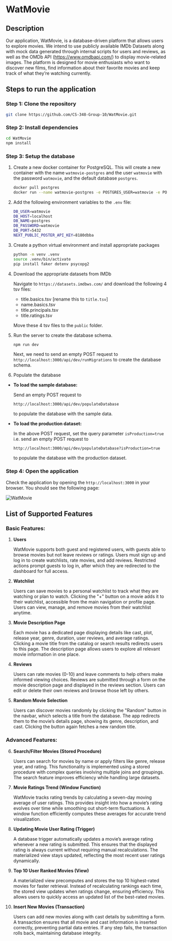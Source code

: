 # WatMovie

## Description

Our application, WatMovie, is a database-driven platform that allows users to explore movies. We intend to use publicly available IMDb Datasets along with mock data generated through internal scripts for users and reviews, as well as the OMDb API (https://www.omdbapi.com/) to display movie-related images. The platform is designed for movie enthusiasts who want to discover new films, find information about their favorite movies and keep track of what they’re watching currently.

## Steps to run the application

### Step 1: Clone the repository

```bash
git clone https://github.com/CS-348-Group-10/WatMovie.git
```

### Step 2: Install dependencies

```bash
cd WatMovie
npm install
```

### Step 3: Setup the database

1. Create a new docker container for PostgreSQL. This will create a new container with the name `watmovie-postgres` and the user `watmovie` with the password `watmovie`, and the default database `postgres`.

    ```bash
    docker pull postgres
    docker run --name watmovie-postgres -e POSTGRES_USER=watmovie -e POSTGRES_PASSWORD=watmovie -p 5432:5432 -d postgres
    ```

2. Add the following environment variables to the `.env` file:

    ```bash
    DB_USER=watmovie
    DB_HOST=localhost
    DB_NAME=postgres
    DB_PASSWORD=watmovie
    DB_PORT=5432
    NEXT_PUBLIC_POSTER_API_KEY=8180dbba
    ```

3. Create a python virtual environment and install appropriate packages
    ```bash
    python -m venv .venv
    source .venv/bin/activate
    pip install faker dotenv psycopg2
    ```


4. Download the appropriate datasets from IMDb

    Navigate to `https://datasets.imdbws.com/` and download the following 4 tsv files:
    - title.basics.tsv [rename this to `title.tsv`]
    - name.basics.tsv
    - title.principals.tsv
    - title.ratings.tsv

    Move these 4 tsv files to the `public` folder.

4. Run the server to create the database schema.

    ```bash
    npm run dev
    ```

    Next, we need to send an empty POST request to `http://localhost:3000/api/dev/runMigrations` to create the database schema.

5. Populate the database

- **To load the sample database:**
    
    Send an empty POST request to 
    
    `http://localhost:3000/api/dev/populateDatabase` 
    
    to populate the database with the sample data.

- **To load the production dataset:**
    
    In the above POST request, set the query parameter `isProduction=true` i.e. send an empty POST request to 
    
    `http://localhost:3000/api/dev/populateDatabase?isProduction=true` 
    
    to populate the database with the production dataset.

### Step 4: Open the application

Check the application by opening the `http://localhost:3000` in your browser. You should see the following page:

![WatMovie](public/m3_homepage.png)

## List of Supported Features

### Basic Features:

1. **Users** 

    WatMovie supports both guest and registered users, with guests able to browse movies but not leave reviews or ratings. Users must sign up and log in to create watchlists, rate movies, and add reviews. Restricted actions prompt guests to log in, after which they are redirected to the dashboard for full access.

2. **Watchlist**
    
    Users can save movies to a personal watchlist to track what they are watching or plan to watch. Clicking the "+" button on a movie adds it to their watchlist, accessible from the main navigation or profile page. Users can view, manage, and remove movies from their watchlist anytime.

3. **Movie Description Page**
    
    Each movie has a dedicated page displaying details like cast, plot, release year, genre, duration, user reviews, and average ratings. Clicking a movie title from the catalog or search results redirects users to this page. The description page allows users to explore all relevant movie information in one place.

4. **Reviews**
    
    Users can rate movies (0-10) and leave comments to help others make informed viewing choices. Reviews are submitted through a form on the movie description page and displayed in the reviews section. Users can edit or delete their own reviews and browse those left by others.

5. **Random Movie Selection**
    
    Users can discover movies randomly by clicking the "Random" button in the navbar, which selects a title from the database. The app redirects them to the movie’s details page, showing its genre, description, and cast. Clicking the button again fetches a new random title.

### Advanced Features:

6. **Search/Filter Movies (Stored Procedure)**
    
    Users can search for movies by name or apply filters like genre, release year, and rating. This functionality is implemented using a stored procedure with complex queries involving multiple joins and groupings. The search feature improves efficiency while handling large datasets.

7. **Movie Ratings Trend (Window Function)**
    
    WatMovie tracks rating trends by calculating a seven-day moving average of user ratings. This provides insight into how a movie’s rating evolves over time while smoothing out short-term fluctuations. A window function efficiently computes these averages for accurate trend visualization.

8. **Updating Movie User Rating (Trigger)**
    
    A database trigger automatically updates a movie’s average rating whenever a new rating is submitted. This ensures that the displayed rating is always current without requiring manual recalculations. The materialized view stays updated, reflecting the most recent user ratings dynamically.

9. **Top 10 User Ranked Movies (View)**
    
    A materialized view precomputes and stores the top 10 highest-rated movies for faster retrieval. Instead of recalculating rankings each time, the stored view updates when ratings change, ensuring efficiency. This allows users to quickly access an updated list of the best-rated movies.

10. **Insert New Movies (Transaction)**
    
    Users can add new movies along with cast details by submitting a form. A transaction ensures that all movie and cast information is inserted correctly, preventing partial data entries. If any step fails, the transaction rolls back, maintaining database integrity.